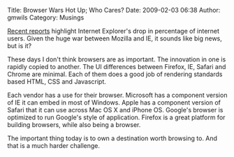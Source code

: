 Title: Browser Wars Hot Up; Who Cares?
Date: 2009-02-03 06:38
Author: gmwils
Category: Musings

[Recent reports][] highlight Internet Explorer's drop in percentage of
internet users. Given the huge war between Mozilla and IE, it sounds
like big news, but is it?

</p>

These days I don't think browsers are as important. The innovation in
one is rapidly copied to another. The UI differences between Firefox,
IE, Safari and Chrome are minimal. Each of them does a good job of
rendering standards based HTML, CSS and Javascript.

</p>

Each vendor has a use for their browser. Microsoft has a component
version of IE it can embed in most of Windows. Apple has a component
version of Safari that it can use across Mac OS X and iPhone OS.
Google's browser is optimized to run Google's style of application.
Firefox is a great platform for building browsers, while also being a
browser.

</p>

The important thing today is to own a destination worth browsing to. And
that is a much harder challenge.

</p>

  [Recent reports]: http://news.cnet.com/8301-1023_3-10154447-93.html

